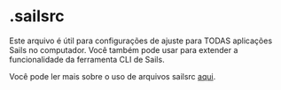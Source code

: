 # .sailsrc

Este arquivo é útil para configurações de ajuste para TODAS aplicações Sails no computador. Você também pode usar para extender a funcionalidade da ferramenta CLI de Sails.

Você pode ler mais sobre o uso de arquivos sailsrc [aqui](https://sailsjs.com/documentation/concepts/configuration/using-sailsrc-files).


<docmeta name="displayName" value=".sailsrc">
